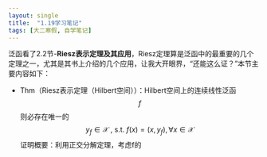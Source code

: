 ```yaml
---
layout: single
title:  "1.19学习笔记"
tags: [大二寒假, 自学笔记]
---
```

泛函看了2.2节-**Riesz表示定理及其应用**，Riesz定理算是泛函中的最重要的几个定理之一，尤其是其书上介绍的几个应用，让我大开眼界，“还能这么证？”本节主要内容如下：
* Thm（Riesz表示定理（Hilbert空间））：Hilbert空间上的连续线性泛函$$f$$则必存在唯一的
$$y_f \in \mathscr{X}\ ,\ \text{s.t.}\ f(x) = (x,y_f),\forall x \in \mathscr{X}$$
证明概要：利用正交分解定理，考虑f的